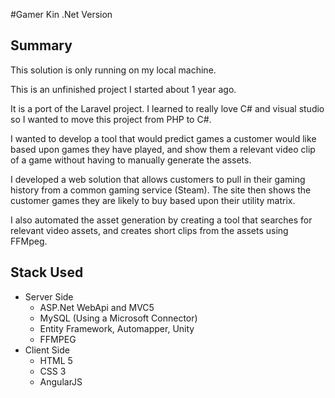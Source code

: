 #Gamer Kin .Net Version

## Summary
This solution is only running on my local machine.

This is an unfinished project I started about 1 year ago. 

It is a port of the Laravel project. I learned to really love C# and visual studio so I wanted to move this project from PHP to C#.

I wanted to develop a tool that would predict games a customer would like based upon games they have played, and show them a relevant video clip of a game without having to manually generate the assets.

I developed a web solution that allows customers to pull in their gaming history from a common gaming service (Steam). The site then shows the customer games they are likely to buy based upon their utility matrix. 

I also automated the asset generation by creating a tool that searches for relevant video assets, and creates short clips from the assets using FFMpeg.

## Stack Used

<ul>
<li>Server Side
<ul>
<li>ASP.Net WebApi and MVC5</li>
<li>MySQL (Using a Microsoft Connector)</li>
<li>Entity Framework, Automapper, Unity</li>
<li>FFMPEG</li>
</ul>
</li>
<li>Client Side
<ul>
<li>HTML 5</li>
<li>CSS 3</li>
<li>AngularJS</li>
</ul>
</li>

</ul>
